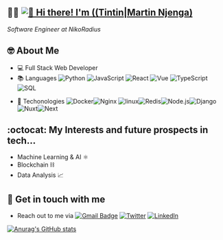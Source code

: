 ## 👨‍💻 [<img src="https://user-images.githubusercontent.com/32560913/204735723-e19bb0c4-ebca-470b-b339-4905d49d737e.gif" alt="👋 Hi there! I'm ((Tintin|Martin Njenga)" title="👋 Hi there! I'm ((Tintin|Martin Njenga))"/>](https://tintin72.github.io/Portfolio)

<!-- [<img src="[https://user-images.githubusercontent.com/32560913/204728333-2d1db6b2-40de-45a4-9d23-81ec43e3e937.gif](https://raw.githubusercontent.com/Raymo111/Raymo111/master/intro.gif)" alt="👋 Hi there! I'm ((Tintin|Martin Njenga)" title="👋 Hi there! I'm ((Tintin|Martin Njenga)"/>] -->
<!-- ![hacker](https://user-images.githubusercontent.com/32560913/204728333-2d1db6b2-40de-45a4-9d23-81ec43e3e937.gif) -->

*Software Engineer at NikoRadius*

## 🤓 About Me
- 💻 Full Stack Web Developer
- 📚 Languages ![Python](https://img.shields.io/badge/-Python-000?&logo=Python)
![JavaScript](https://img.shields.io/badge/-JavaScript-000?&logo=JavaScript)
![React](https://img.shields.io/badge/-React-000?&logo=React)
![Vue](https://img.shields.io/badge/-Vue-000?&logo=Vue)
![TypeScript](https://img.shields.io/badge/-TypeScript-000?&logo=TypeScript)
![SQL](https://img.shields.io/badge/-SQL-000?&logo=MySQL&logoColor=blue&color=white)

<!-- ![Swift](https://img.shields.io/badge/-Swift-000?&logo=Swift) -->
- 💼 Techonologies ![Docker](https://img.shields.io/badge/-Docker-000?&logo=Docker)![Nginx](https://img.shields.io/badge/-Nginx-000?&logo=Nginx&logoColor=green)
![linux](https://img.shields.io/badge/-linux-000?&logo=linux)![Redis](https://img.shields.io/badge/-Redis-000?&logo=Redis)![Node.js](https://img.shields.io/badge/-Node.js-000?&logo=node.js)![Django](https://img.shields.io/badge/-Django-000?&logo=django)![Nuxt](https://img.shields.io/badge/-Nuxt-000?&logo=Nuxt&logoColor=green)![Next](https://img.shields.io/badge/-Next-000?&logo=Next)

## :octocat: My Interests and future prospects in tech... 
- Machine Learning & AI ⚛️
- Blockchain ⛓️
- Data Analysis 📈


## 📱 Get in touch with me
- Reach out to me via [![Gmail Badge](https://img.shields.io/badge/-gmail-c14438?style=for-the-badge&logo=Gmail&logoColor=ffffff)](mailto:njengamartin72@gmail.com)  [![Twitter](https://img.shields.io/badge/twitter-1DA1F2.svg?style=for-the-badge&logo=twitter&logoColor=ffffff)](https://twitter.com/Kinaro_M)  [![LinkedIn](https://img.shields.io/badge/twitter-1DA1F2.svg?style=for-the-badge&logo=linkedin&logoColor=ffffff)](https://www.linkedin.com/in/martinkinaro/)



<!-- ![kinaro](https://user-images.githubusercontent.com/32560913/204730816-25e6cb5f-1b20-433f-93ca-894fe2b2afdf.gif) -->

<!-- Reach me via njengamartin72@gmail.com -->

<!-- ![bloggif_6387079ee7e88](https://user-images.githubusercontent.com/32560913/204735038-e09845d6-b2ed-4c6b-b724-eab796ce8ee5.gif) -->

<!-- [looney [MConverter.eu].webm](https://user-images.githubusercontent.com/32560913/204561473-79121b9d-697c-4ece-8ff9-df6515b16294.webm) -->


[![Anurag's GitHub stats](https://github-readme-stats.vercel.app/api?username=tintin72&count_private=true&show_icons=true&theme=tokyonight)](https://github.com/anuraghazra/github-readme-stats)
<!-- ![text](https://user-images.githubusercontent.com/32560913/204735723-e19bb0c4-ebca-470b-b339-4905d49d737e.gif) -->
